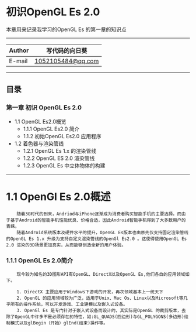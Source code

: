 初识OpenGL Es 2.0
=======
本章用来记录我学习的OpenGL Es 的第一章的知识点

***

|Author|写代码的向日葵|
|---|---
|E-mail|1052105484@qq.com

***

## 目录
### 第一章 初识 OpenGL Es 2.0
* 1.1 OpenGL Es2.0概览
  * 1.1.1 OpenGL Es2.0 简介
  * 1.1.2 初始OpenGL Es2.0 应用程序
* 1.2 着色器与渲染管线
  * 1.2.1 OpenGL Es 1.x 的渲染管线
  * 1.2.2 OpenGL ES 2.0 渲染管线
  * 1.2.3 OpenGL Es 中立体物体的构建
  
*****
    
# 1.1 OpenGl Es 2.0概述
    
        随着3G时代的到来，Andriod与iPhone逐渐成为消费者购买智能手机的主要选择。而由于基于Android的智能手机性能优良、价格合适，因此Android智能手机得到了大多数用户的青睐。
        随着Android系统版本及硬件水平的提升，OpenGL Es版本也由原先仅支持固定渲染管线的OpenGL Es 1.x 升级为支持自定义渲染管线的OpenGl Es2.0 。这使得使用OpenGL Es 2.0 渲染的3D场景更加真实，从而能够创造全新的用户体验。
        
### 1.1.1 OpenGL Es 2.0简介
        
        现今较为知名的3D图形API有OpenGL、DirectX以及OpenGL Es,他们各自的应用领域如下。
        
        1. DirectX 主要应用于Windows下游戏的开发，再次领域基本上一统天下
        2. OpenGL 的应用领域较为广泛，适用于Unix、Mac Os、Linux以及Microsoft等几乎所有的操作系统，可以开发游戏、工业建模以及嵌入式设备。
        3. OpenGl Es 是专门针对于嵌入式设备而设计的，其实际是OpenGL 的裁剪版本，去除了OpenGL中许多不是必须存在的特性，如:GL_QUADS(四边形)与GL_POLYGONS(多边形)绘制模式以及glBegin（开始）glEnd(结束)操作等。
   
    
    
